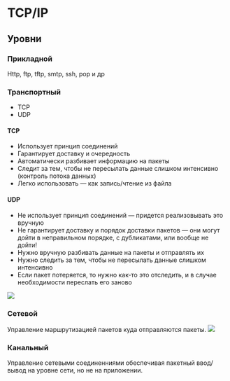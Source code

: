# TCP/IP

## Уровни
### Прикладной
  Http, ftp, tftp, smtp, ssh, pop и др
### Транспортный
* TCP
* UDP

#### TCP
* Использует принцип соединений
* Гарантирует доставку и очередность
* Автоматически разбивает информацию на пакеты
* Следит за тем, чтобы не пересылать данные слишком интенсивно (контроль потока данных)
* Легко использовать — как запись/чтение из файла

#### UDP
* Не использует принцип соединений — придется реализовывать это вручную
* Не гарантирует доставку и порядок доставки пакетов — они могут дойти в неправильном порядке, с дубликатами, или вообще не дойти!
* Нужно вручную разбивать данные на пакеты и отправлять их
* Нужно следить за тем, чтобы не пересылать данные слишком интенсивно
* Если пакет потеряется, то нужно как-то это отследить, и в случае необходимости переслать его заново


![](https://github.com/krasnobay/not-know/blob/master/hell/struct_header_tcp.png)

### Сетевой
  Управление маршрутизацией пакетов куда отправляются пакеты.
![](https://github.com/krasnobay/not-know/blob/master/hell/struct_header_id.png)

### Канальный
  Управление сетевыми соединенниями обеспечивая пакетный ввод/вывод на уровне сети, но не на приложении.



